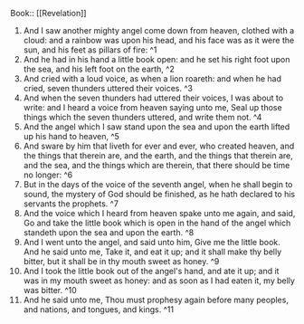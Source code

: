  Book:: [[Revelation]]
 1. And I saw another mighty angel come down from heaven, clothed with a cloud: and a rainbow was upon his head, and his face was as it were the sun, and his feet as pillars of fire: ^1
 2. And he had in his hand a little book open: and he set his right foot upon the sea, and his left foot on the earth, ^2
 3. And cried with a loud voice, as when a lion roareth: and when he had cried, seven thunders uttered their voices. ^3
 4. And when the seven thunders had uttered their voices, I was about to write: and I heard a voice from heaven saying unto me, Seal up those things which the seven thunders uttered, and write them not. ^4
 5. And the angel which I saw stand upon the sea and upon the earth lifted up his hand to heaven, ^5
 6. And sware by him that liveth for ever and ever, who created heaven, and the things that therein are, and the earth, and the things that therein are, and the sea, and the things which are therein, that there should be time no longer: ^6
 7. But in the days of the voice of the seventh angel, when he shall begin to sound, the mystery of God should be finished, as he hath declared to his servants the prophets. ^7
 8. And the voice which I heard from heaven spake unto me again, and said, Go and take the little book which is open in the hand of the angel which standeth upon the sea and upon the earth. ^8
 9. And I went unto the angel, and said unto him, Give me the little book. And he said unto me, Take it, and eat it up; and it shall make thy belly bitter, but it shall be in thy mouth sweet as honey. ^9
 10. And I took the little book out of the angel's hand, and ate it up; and it was in my mouth sweet as honey: and as soon as I had eaten it, my belly was bitter. ^10
 11. And he said unto me, Thou must prophesy again before many peoples, and nations, and tongues, and kings. ^11
